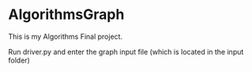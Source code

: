 # AlgorithmsGraph

This is my Algorithms Final project.

Run driver.py and enter the graph input file (which is located in the input folder)
